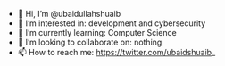 - 👋 Hi, I’m @ubaidullahshuaib
- 👀 I’m interested in: development and cybersecurity
- 🌱 I’m currently learning: Computer Science
- 💞️ I’m looking to collaborate on: nothing
- 📫 How to reach me: https://twitter.com/ubaidshuaib_

<!---
ubaidullahshuaib/ubaidullahshuaib is a ✨ special ✨ repository because its `README.md` (this file) appears on your GitHub profile.
You can click the Preview link to take a look at your changes.
--->
